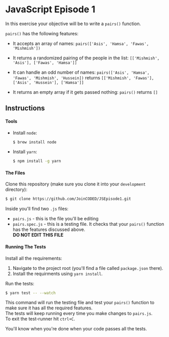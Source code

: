 # JavaScript Episode 1

In this exercise your objective will be to write a `pairs()` function.

`pairs()` has the following features:

* It accepts an array of names: `pairs(['Asis', 'Hamsa', 'Fawas', 'Mishmish'])`  
    
* It returns a randomized pairing of the people in the list: `[['Mishmish', 'Asis'], ['Fawas', 'Hamsa']]`
    
* It can handle an odd number of names: `pairs(['Asis', 'Hamsa', 'Fawas', 'Mishmish', 'Hussein])` returns `[['Mishmish', 'Fawas'], ['Asis', 'Hussein'], ['Hamsa']]`

* It returns an empty array if it gets passed nothing: `pairs()` returns `[]`

## Instructions

#### Tools

* Install `node`:
  ```bash
  $ brew install node
  ```
* Install `yarn`:
  ```bash
  $ npm install -g yarn
  ```
  
#### The Files

Clone this repository (make sure you clone it into your `development` directory):

```bash
$ git clone https://github.com/JoinCODED/JSEpisode1.git
```

Inside you'll find two `.js` files:

* `pairs.js` - this is the file you'll be editing
* `pairs.spec.js` - this is a testing file. It checks that your `pairs()` function has the features discussed above.   
  **DO NOT EDIT THIS FILE**

#### Running The Tests

Install all the requirements:

  1. Navigate to the project root (you'll find a file called `package.json` there).
  2. Install the requirments using `yarn install`.
  
Run the tests:

```bash
$ yarn test -- --watch
```

This command will run the testing file and test your `pairs()` function to make sure it has all the required features.  
The tests will keep running every time you make changes to `pairs.js`.  
To exit the test-runner hit `ctrl+C`.

You'll know when you're done when your code passes all the tests.
